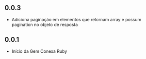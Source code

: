## 0.0.3
- Adiciona paginação em elementos que retornam array e possum pagination no objeto de resposta

## 0.0.1
- Início da Gem Conexa Ruby
